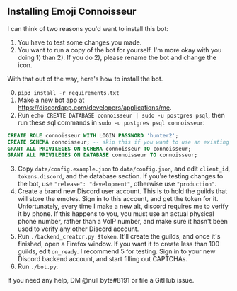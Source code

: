 ## Installing Emoji Connoisseur

I can think of two reasons you'd want to install this bot:
1. You have to test some changes you made.
2. You want to run a copy of the bot for yourself.
I'm more okay with you doing 1) than 2). If you do 2), please rename the bot and change the icon.

With that out of the way, here's how to install the bot.

0) `pip3 install -r requirements.txt`
1) Make a new bot app at https://discordapp.com/developers/applications/me.
2) Run `echo CREATE DATABASE connoisseur | sudo -u postgres psql`, then run these sql commands in
`sudo -u postgres psql connoisseur`:
```sql
CREATE ROLE connoisseur WITH LOGIN PASSWORD 'hunter2';
CREATE SCHEMA connoisseur; -- skip this if you want to use an existing schema
GRANT ALL PRIVILEGES ON SCHEMA connoisseur TO connoisseur;
GRANT ALL PRIVILEGES ON DATABASE connoisseur TO connoisseur;
```
3) Copy `data/config.example.json` to `data/config.json`,
and edit `client_id`, `tokens.discord`, and the database section.
If you're testing changes to the bot, use `"release": "development"`, otherwise use `"production"`.
4) Create a brand new Discord user account. This is to hold the guilds that will store the emotes.
Sign in to this account, and get the token for it.
Unfortunately, every time I make a new alt, discord requires me to verify it by phone.
If this happens to you, you must use an actual physical phone number, rather than a VoIP number,
and make sure it hasn't been used to verify any other Discord account.
5) Run `./backend_creator.py $token`.
It'll create the guilds, and once it's finished, open a Firefox window.
If you want it to create less than 100 guilds, edit `on_ready`. I recommend 5 for testing.
Sign in to your new Discord backend account, and start filling out CAPTCHAs.
6) Run `./bot.py`.

If you need any help, DM @null byte#8191 or file a GitHub issue.
